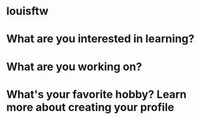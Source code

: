 # louisftw
# What are you interested in learning? 
# What are you working on? 
# What's your favorite hobby? Learn more about creating your profile
